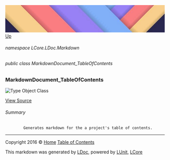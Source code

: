 ![](../Content/LDoc-banner-small.png "")
[Up](../LDoc.md)

###### namespace LCore.LDoc.Markdown

###### public class MarkdownDocument_TableOfContents

### MarkdownDocument_TableOfContents

 ![Type Object Class](http://b.repl.ca/v1/Type-Object%20Class-blue.png "")



[View Source](../Markdown/Generators/MarkdownDocument_TableOfContents.cs#L)

###### Summary

            Generates markdown for the a project's table of contents.
            



---

Copyright 2016 &copy; [Home](../../README.md) [Table of Contents](../../TableOfContents.md)

This markdown was generated by [LDoc](https://github.com/CodeSingularity/LDoc), powered by [LUnit](https://github.com/CodeSingularity/LUnit), [LCore](https://github.com/CodeSingularity/LCore)
